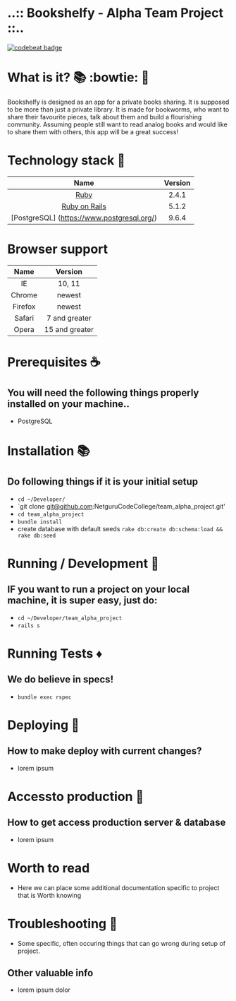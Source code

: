 # ..:: Bookshelfy - Alpha Team Project ::..

[![codebeat badge](https://codebeat.co/assets/svg/badges/A-398b39-669406e9e1b136187b91af587d4092b0160370f271f66a651f444b990c2730e9.svg)](https://codebeat.co/projects/github-com-netgurucodecollege-team_alpha_project-master)

# What is it? :books: :bowtie: :poodle:

Bookshelfy is designed as an app for a private books sharing. It is supposed to be more than just a private library. It is made for bookworms, who want to share their favourite pieces, talk about them and build a flourishing community. Assuming people still want to read analog books and would like to share them with others, this app will be a great success!

# Technology stack :gem:

Name |  Version |
| :--: | :---: |
| [Ruby](https://www.ruby-lang.org) | 2.4.1 |
| [Ruby on Rails](http://www.rubyonrails.org/) | 5.1.2 |
| [PostgreSQL] (https://www.postgresql.org/) | 9.6.4 |

# Browser support

Name |  Version |
| :--: | :---: |
| IE | 10, 11 |
| Chrome | newest |
| Firefox | newest |
| Safari | 7 and greater |
| Opera | 15 and greater |

# Prerequisites :coffee:

## You will need the following things properly installed on your machine..

* PostgreSQL

# Installation :books:

## Do following things if it is your initial setup

  * `cd ~/Developer/`
  * `git clone git@github.com:NetguruCodeCollege/team_alpha_project.git'
  * `cd team_alpha_project`
  * `bundle install`
  * create database with default seeds `rake db:create db:schema:load && rake db:seed`

# Running / Development :shoe:

## IF you want to run a project on your local machine, it is super easy, just do:

  * `cd ~/Developer/team_alpha_project`
  * `rails s`

# Running Tests :diamonds:

## We do believe in specs!

  * `bundle exec rspec`

# Deploying :bullettrain_side:

## How to make deploy with current changes?

  * lorem ipsum

# Accessto production :bullettrain_side:

## How to get access production server & database

  * lorem ipsum

# Worth to read

  * Here we can place some additional documentation specific to project that is Worth
    knowing


# Troubleshooting :handbag:

  * Some specific, often occuring things that can go wrong during setup of project.

## Other valuable info

  * lorem ipsum dolor
